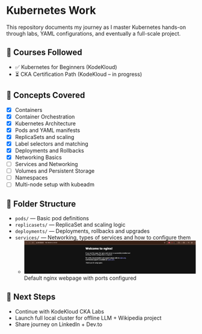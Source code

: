 # Kubernetes Work

This repository documents my journey as I master Kubernetes hands-on through labs, YAML configurations, and eventually a full-scale project.

## 📘 Courses Followed

- ✅ Kubernetes for Beginners (KodeKloud)
- ⏳ CKA Certification Path (KodeKloud – in progress)

## 🧠 Concepts Covered
- [x] Containers
- [x] Container Orchestration
- [x] Kubernetes Architecture
- [x] Pods and YAML manifests
- [x] ReplicaSets and scaling
- [x] Label selectors and matching
- [x] Deployments and Rollbacks
- [x] Networking Basics
- [ ] Services and Networking
- [ ] Volumes and Persistent Storage
- [ ] Namespaces
- [ ] Multi-node setup with kubeadm

## 📁 Folder Structure

- `pods/` — Basic pod definitions
- `replicasets/` — ReplicaSet and scaling logic
- `deployments/` — Deployments, rollbacks and upgrades
- `services/` — Networking, types of services and how to configure them
    - ![alt text](image.png) Default nginx webpage with ports configured
## 🚀 Next Steps

- Continue with KodeKloud CKA Labs
- Launch full local cluster for offline LLM + Wikipedia project
- Share journey on LinkedIn + Dev.to
